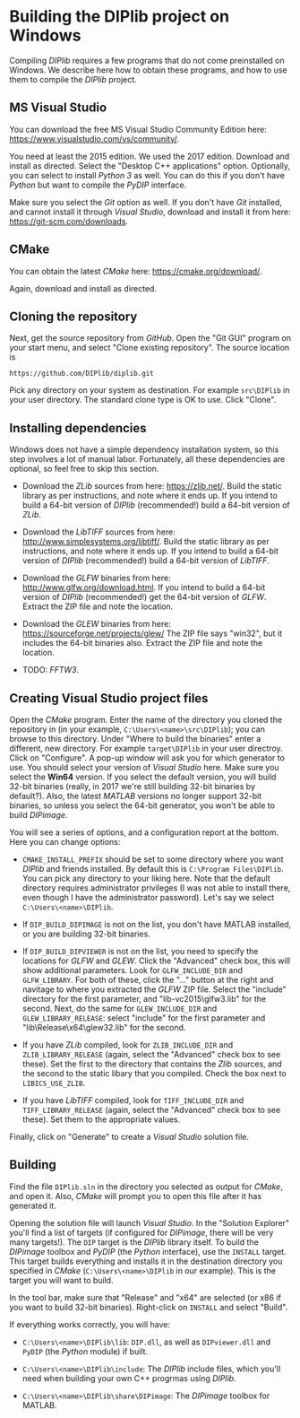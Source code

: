 # Building the DIPlib project on Windows

Compiling *DIPlib* requires a few programs that do not come preinstalled on Windows.
We describe here how to obtain these programs, and how to use them to compile the
*DIPlib* project.

## MS Visual Studio

You can download the free MS Visual Studio Community Edition here:
https://www.visualstudio.com/vs/community/.

You need at least the 2015 edition. We used the 2017 edition. Download and install
as directed. Select the "Desktop C++ applications" option. Optionally, you can
select to install *Python 3* as well. You can do this if you don't have *Python* but
want to compile the *PyDIP* interface.

Make sure you select the *Git* option as well. If you don't have *Git* installed,
and cannot install it through *Visual Studio*, download and install it from here:
https://git-scm.com/downloads.

## CMake

You can obtain the latest *CMake* here: https://cmake.org/download/.

Again, download and install as directed.

## Cloning the repository

Next, get the source repository from *GitHub*. Open the "Git GUI" program on your
start menu, and select "Clone existing repository". The source location is

    https://github.com/DIPlib/diplib.git

Pick any directory on your system as destination. For example `src\DIPlib` in
your user directory. The standard clone type is OK to use. Click "Clone".

## Installing dependencies

Windows does not have a simple dependency installation system, so this step
involves a lot of manual labor. Fortunately, all these dependencies are optional,
so feel free to skip this section.

- Download the *ZLib* sources from here: https://zlib.net/. Build the static library as
per instructions, and note where it ends up.
If you intend to build a 64-bit version of *DIPlib* (recommended!) build a 64-bit
version of *ZLib*.

- Download the *LibTIFF* sources from here: http://www.simplesystems.org/libtiff/.
Build the static library as per instructions, and note where it ends up.
If you intend to build a 64-bit version of *DIPlib* (recommended!) build a 64-bit
version of *LibTIFF*.

- Download the *GLFW* binaries from here: http://www.glfw.org/download.html.
If you intend to build a 64-bit version of *DIPlib* (recommended!) get the 64-bit
version of *GLFW*. Extract the ZIP file and note the location.

- Download the *GLEW* binaries from here: https://sourceforge.net/projects/glew/
The ZIP file says "win32", but it includes the 64-bit binaries also. Extract the
ZIP file and note the location.

- TODO: *FFTW3*.

## Creating Visual Studio project files

Open the *CMake* program. Enter the name of the directory you cloned the repository
in (in your example, `C:\Users\<name>\src\DIPlib`); you can browse to this directory.
Under "Where to build the binaries" enter a different, new directory. For example
`target\DIPlib` in your user directroy. Click on "Configure". A pop-up window will
ask you for which generator to use. You should select your version of *Visual Studio*
here. Make sure you select the **Win64** version. If you select the default version,
you will build 32-bit binaries (really, in 2017 we're still building 32-bit binaries
by default?). Also, the latest *MATLAB* versions no longer support 32-bit binaries,
so unless you select the 64-bit generator, you won't be able to build *DIPimage*.

You will see a series of options, and a configuration report at the bottom. Here you
can change options:

- `CMAKE_INSTALL_PREFIX` should be set to some directory where you want *DIPlib* and
friends installed. By default this is `C:\Program Files\DIPlib`. You can pick any
directory to your liking here. Note that the default directory requires administrator
privileges (I was not able to install there, even though I have the administrator
password). Let's say we select `C:\Users\<name>\DIPlib`.

- If `DIP_BUILD_DIPIMAGE` is not on the list, you don't have MATLAB installed, or you are
building 32-bit binaries.

- If `DIP_BUILD_DIPVIEWER` is not on the list, you need to specify the locations for
*GLFW* and *GLEW*. Click the "Advanced" check box, this will show additional parameters.
Look for `GLFW_INCLUDE_DIR` and `GLFW_LIBRARY`. For both of these, click the "..." button
at the right and navitage to where you extracted the *GLFW* ZIP file. Select the "include"
directory for the first parameter, and "lib-vc2015\glfw3.lib" for the second. Next, do
the same for `GLEW_INCLUDE_DIR` and `GLEW_LIBRARY_RELEASE`: select "include" for the
first parameter and "lib\Release\x64\glew32.lib" for the second.

- If you have *ZLib* compiled, look for `ZLIB_INCLUDE_DIR` and `ZLIB_LIBRARY_RELEASE`
(again, select the "Advanced" check box to see these). Set the first to the directory
that contains the *Zlib* sources, and the second to the static libary that you compiled.
Check the box next to `LIBICS_USE_ZLIB`.

- If you have *LibTIFF* compiled, look for `TIFF_INCLUDE_DIR` and `TIFF_LIBRARY_RELEASE`
(again, select the "Advanced" check box to see these). Set them to the appropriate values.

Finally, click on "Generate" to create a *Visual Studio* solution file.

## Building

Find the file `DIPlib.sln` in the directory you selected as output for *CMake*, and
open it. Also, *CMake* will prompt you to open this file after it has generated it.

Opening the solution file will launch *Visual Studio*. In the "Solution Explorer" you'll
find a list of targets (if configured for *DIPimage*, there will be very many targets!).
The `DIP` target is the *DIPlib* library itself. To build the *DIPimage* toolbox and
*PyDIP* (the *Python* interface), use the `INSTALL` target. This target builds everything
and installs it in the destination directory you specified in *CMake*
(`C:\Users\<name>\DIPlib` in our example). This is the target you will want to build.

In the tool bar, make sure that "Release" and "x64" are selected (or x86 if you want to
build 32-bit binaries). Right-click on `INSTALL` and select "Build".

If everything works correctly, you will have:

- `C:\Users\<name>\DIPlib\lib`: `DIP.dll`, as well as `DIPviewer.dll` and `PyDIP` (the
*Python* module) if built.

- `C:\Users\<name>\DIPlib\include`: The *DIPlib* include files, which you'll need when
building your own C++ progrmas using *DIPlib*.

- `C:\Users\<name>\DIPlib\share\DIPimage`: The *DIPimage* toolbox for MATLAB.
